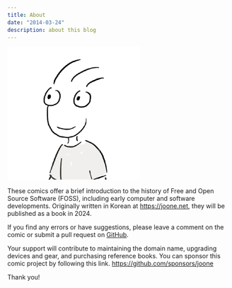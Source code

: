 ```yaml
---
title: About
date: "2014-03-24"
description: about this blog
---
```


![My character](/images/author.png)


These comics offer a brief introduction to the history of Free and Open Source Software (FOSS), including early computer and software developments. Originally written in Korean at https://joone.net, they will be published as a book in 2024.

If you find any errors or have suggestions, please leave a comment on the comic or submit a pull request on [GitHub](https://github.com/joone/fosscomics).

Your support will contribute to maintaining the domain name, upgrading devices and gear, and purchasing reference books. You can sponsor this comic project by following this link.
https://github.com/sponsors/joone

Thank you!